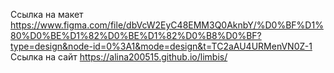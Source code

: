 Ссылка на макет
https://www.figma.com/file/dbVcW2EyC48EMM3Q0AknbY/%D0%BF%D1%80%D0%BE%D1%82%D0%BE%D1%82%D0%B8%D0%BF?type=design&node-id=0%3A1&mode=design&t=TC2aAU4URMenVN0Z-1
Ссылка на сайт
https://alina200515.github.io/limbis/
